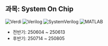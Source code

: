 ## 과목: System On Chip

![Verdi](https://img.shields.io/badge/Tool-VCS_Verdi-003366?logo=vercel&logoColor=white)
![Verilog](https://img.shields.io/badge/Verilog-grey?logo=verilog&logoColor=ffcc00)
![SystemVerilog](https://img.shields.io/badge/SystemVerilog-grey?logo=systemverilog&logoColor=blue)
![MATLAB](https://img.shields.io/badge/MATLAB-grey?logo=mathworks&logoColor=orange)

- 전반기: 250604 ~ 250613  
- 후반기: 250714 ~ 250805
